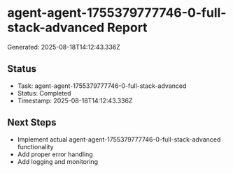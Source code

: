 # agent-agent-1755379777746-0-full-stack-advanced Report

Generated: 2025-08-18T14:12:43.336Z

## Status
- Task: agent-agent-1755379777746-0-full-stack-advanced
- Status: Completed
- Timestamp: 2025-08-18T14:12:43.336Z

## Next Steps
- Implement actual agent-agent-1755379777746-0-full-stack-advanced functionality
- Add proper error handling
- Add logging and monitoring
